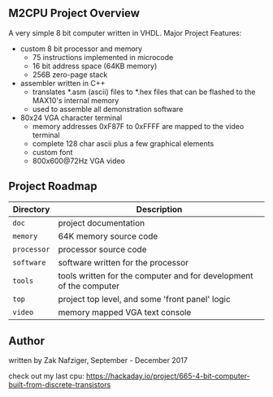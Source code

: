 ## M2CPU Project Overview

A very simple 8 bit computer written in VHDL. Major Project Features:

- custom 8 bit processor and memory
	- 75 instructions implemented in microcode 
	- 16 bit address space (64KB memory)
	- 256B zero-page stack
- assembler written in C++
	- translates *.asm (ascii) files to *.hex files that can be flashed to the 	MAX10's internal memory
	- used to assemble all demonstration software
- 80x24 VGA character terminal
	- memory addresses 0xF87F to 0xFFFF are mapped to the video terminal
	- complete 128 char ascii plus a few graphical elements
	- custom font
	- 800x600@72Hz VGA video

## Project Roadmap
|Directory|Description|
|---|---|
|`doc`|project documentation|
|`memory`|64K memory source code|
|`processor`|processor source code|
|`software`|software written for the processor|
|`tools`|tools written for the computer and for development of the computer|
|`top`|project top level, and some 'front panel' logic|
|`video`|memory mapped VGA text console|

## Author
written by Zak Nafziger, September - December 2017

check out my last cpu: https://hackaday.io/project/665-4-bit-computer-built-from-discrete-transistors

